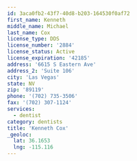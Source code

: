 ```yaml
---
id: 3aca0fb2-43f7-40d8-b203-164530f0af72
first_name: Kenneth
middle_name: Michael
last_name: Cox
license_type: DDS
license_number: '2884'
license_status: Active
license_expiration: '42185'
address: '6615 S Eastern Ave'
address_2: 'Suite 106'
city: 'Las Vegas'
state: NV
zip: '89119'
phone: '(702) 735-3506'
fax: '(702) 307-1124'
services:
  - dentist
category: dentists
title: 'Kenneth Cox'
_geoloc:
  lat: 36.1653
  lng: -115.116
---
```

